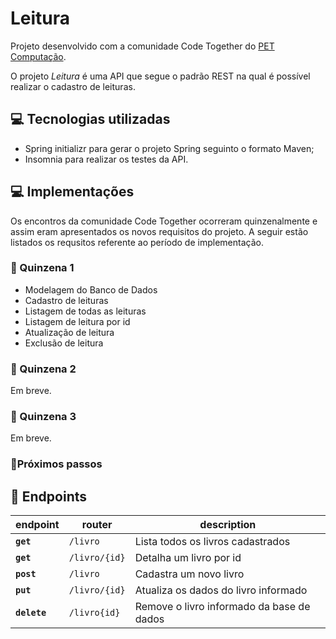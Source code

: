 # Leitura

Projeto desenvolvido com a comunidade Code Together do [PET Computação](https://linktr.ee/petcomufpb).

O projeto *Leitura* é uma API que segue o padrão REST na qual é possível realizar o cadastro de leituras.

## 💻 Tecnologias utilizadas
* Spring initializr para gerar o projeto Spring seguinto o formato Maven;
* Insomnia para realizar os testes da API.

## 💻 Implementações
Os encontros da comunidade Code Together ocorreram quinzenalmente e assim eram apresentados os novos requisitos do projeto. 
A seguir estão listados os requsitos referente ao período de implementação.

### 📖 Quinzena 1
* Modelagem do Banco de Dados
* Cadastro de leituras
* Listagem de todas as leituras
* Listagem de leitura por id
* Atualização de leitura
* Exclusão de leitura

### 🫥 Quinzena 2
Em breve.
### 🫥 Quinzena 3
Em breve.
### 🤔Próximos passos


## 🎯 Endpoints
|**endpoint**|**router**|**description**|
|----|----|----|
|**`get`**|`/livro`|Lista todos os livros cadastrados|
|**`get`**|`/livro/{id}`|Detalha um livro por id|
|**`post`**|`/livro`|Cadastra um novo livro|
|**`put`**|`/livro/{id}`|Atualiza os dados do livro informado|
|**`delete`**|`/livro{id}`|Remove o livro informado da base de dados|


